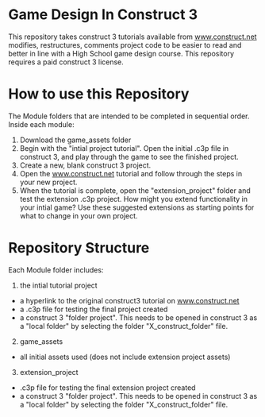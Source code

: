 # Game Design In Construct 3
 
 This repository takes construct 3 tutorials available from www.construct.net modifies, restructures, comments project code to be easier to read and better in line with a High School game design course. This repository requires a paid construct 3 license. 

# How to use this Repository

The Module folders that are intended to be completed in sequential order. Inside each module:
1. Download the game_assets folder
3. Begin with the "intial project tutorial". Open the initial .c3p file in construct 3, and play through the game to see the finished project. 
4. Create a new, blank construct 3 project. 
5. Open the www.construct.net tutorial and follow through the steps in your new project.
6. When the tutorial is complete, open the "extension_project" folder and test the extension .c3p project. How might you extend functionality in your intial game? Use these suggested extensions as starting points for what to change in your own project. 

# Repository Structure

Each Module folder includes:
1. the intial tutorial project 
- a hyperlink to the original construct3 tutorial on www.construct.net
- a .c3p file for testing the final project created
- a construct 3 "folder project". This needs to be opened in construct 3 as a "local folder" by selecting the folder "X_construct_folder" file. 

2. game_assets
- all initial assets used (does not include extension project assets) 

3. extension_project
- .c3p file for testing the final extension project created
- a construct 3 "folder project". This needs to be opened in construct 3 as a "local folder" by selecting the folder "X_construct_folder" file.
